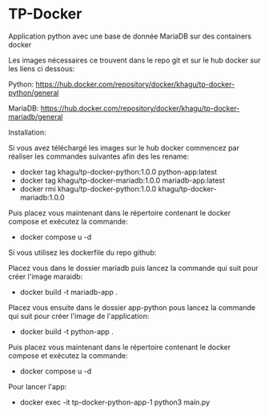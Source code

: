 # TP-Docker
Application python avec une base de donnée MariaDB sur des containers docker

Les images nécessaires ce trouvent dans le repo git et sur le hub docker sur les liens ci dessous:

Python: https://hub.docker.com/repository/docker/khagu/tp-docker-python/general

MariaDB: https://hub.docker.com/repository/docker/khagu/tp-docker-mariadb/general

Installation:

Si vous avez téléchargé les images sur le hub docker commencez par réaliser les commandes suivantes afin des les rename:
- docker tag khagu/tp-docker-python:1.0.0 python-app:latest
- docker tag khagu/tp-docker-mariadb:1.0.0 mariadb-app:latest
- docker rmi khagu/tp-docker-python:1.0.0 khagu/tp-docker-mariadb:1.0.0

Puis placez vous maintenant dans le répertoire contenant le docker compose et exécutez la commande:
- docker compose u -d


Si vous utilisez les dockerfile du repo github:

Placez vous dans le dossier mariadb puis lancez la commande qui suit pour créer l'image maraidb:
- docker build -t mariadb-app .

Placez vous ensuite dans le dossier app-python pous lancez la commande qui suit pour créer l'image de l'application:
- docker build -t python-app .

Puis placez vous maintenant dans le répertoire contenant le docker compose et exécutez la commande:
- docker compose u -d

Pour lancer l'app:
- docker exec -it tp-docker-python-app-1 python3 main.py
